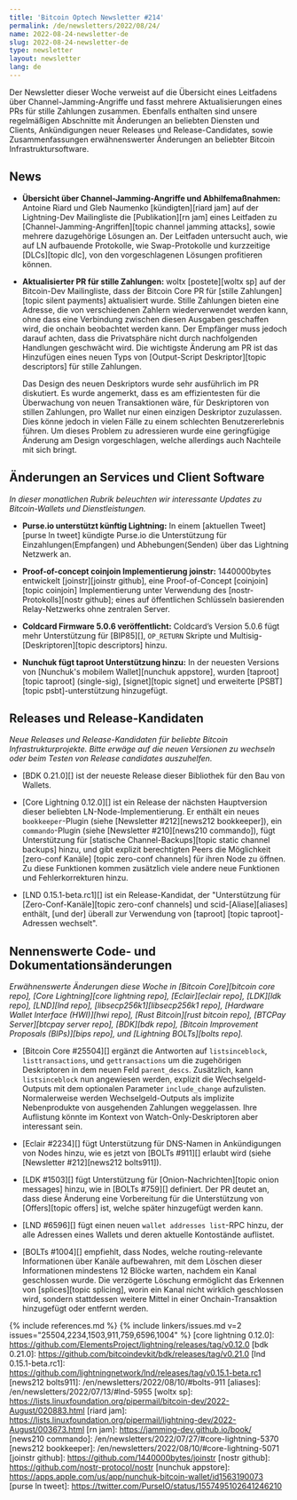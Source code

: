 ```yaml
---
title: 'Bitcoin Optech Newsletter #214'
permalink: /de/newsletters/2022/08/24/
name: 2022-08-24-newsletter-de
slug: 2022-08-24-newsletter-de
type: newsletter
layout: newsletter
lang: de
---
```

Der Newsletter dieser Woche verweist auf die Übersicht eines Leitfadens über
Channel-Jamming-Angriffe und fasst mehrere Aktualisierungen eines PRs für stille
Zahlungen zusammen. Ebenfalls enthalten sind unsere regelmäßigen Abschnitte mit
Änderungen an beliebten Diensten und Clients, Ankündigungen neuer Releases und
Release-Candidates, sowie Zusammenfassungen erwähnenswerter Änderungen an
beliebter Bitcoin Infrastruktursoftware.

## News

- **Übersicht über Channel-Jamming-Angriffe und Abhilfemaßnahmen:** Antoine
  Riard und Gleb Naumenko [kündigten][riard jam] auf der Lightning-Dev
  Mailingliste die [Publikation][rn jam] eines Leitfaden zu
  [Channel-Jamming-Angriffen][topic channel jamming attacks], sowie mehrere
  dazugehörige Lösungen an. Der Leitfaden untersucht auch, wie auf LN aufbauende
  Protokolle, wie Swap-Protokolle und kurzzeitige [DLCs][topic dlc], von den
  vorgeschlagenen Lösungen profitieren können.

- **Aktualisierter PR für stille Zahlungen:** woltx [postete][woltx sp] auf der
  Bitcoin-Dev Mailingliste, dass der Bitcoin Core PR für [stille Zahlungen]
  [topic silent payments] aktualisiert wurde. Stille Zahlungen
  bieten eine Adresse, die von verschiedenen Zahlern wiederverwendet werden
  kann, ohne dass eine Verbindung zwischen diesen Ausgaben geschaffen wird, die
  onchain beobachtet werden kann. Der Empfänger muss jedoch darauf achten, dass
  die Privatsphäre nicht durch nachfolgenden Handlungen geschwächt wird. Die
  wichtigste Änderung am PR ist das Hinzufügen eines neuen Typs von
  [Output-Script Deskriptor][topic descriptors] für stille Zahlungen.

    Das Design des neuen Deskriptors wurde sehr ausführlich im PR
    diskutiert. Es wurde angemerkt, dass es am effizientesten für die
    Überwachung von neuen Transaktionen wäre, für Deskriptoren von stillen
    Zahlungen, pro Wallet nur einen einzigen Deskriptor zuzulassen. Dies könne
    jedoch in vielen Fälle zu einem schlechten Benutzererlebnis führen. Um
    dieses Problem zu adressieren wurde eine geringfügige Änderung am Design
    vorgeschlagen, welche allerdings auch Nachteile mit sich bringt.

## Änderungen an Services und Client Software
*In dieser monatlichen Rubrik beleuchten wir interessante Updates zu
Bitcoin-Wallets und Dienstleistungen.*

- **Purse.io unterstützt künftig Lightning:**
  In einem [aktuellen Tweet][purse ln tweet] kündigte Purse.io die Unterstützung
  für Einzahlungen(Empfangen) und Abhebungen(Senden) über das Lightning Netzwerk
  an.

- **Proof-of-concept coinjoin Implementierung joinstr:**
  1440000bytes entwickelt [joinstr][joinstr github], eine Proof-of-Concept
  [coinjoin][topic coinjoin] Implementierung unter Verwendung des
  [nostr-Protokolls][nostr github]; eines auf öffentlichen Schlüsseln
  basierenden Relay-Netzwerks ohne zentralen Server.

- **Coldcard Firmware 5.0.6 veröffentlicht:**
  Coldcard’s Version 5.0.6 fügt mehr Unterstützung für [BIP85][], `OP_RETURN`
  Skripte und Multisig-[Deskriptoren][topic descriptors] hinzu.

- **Nunchuk fügt taproot Unterstützung hinzu:**
  In der neuesten Versions von [Nunchuk's mobilem Wallet][nunchuk appstore],
  wurden [taproot][topic taproot] (single-sig), [signet][topic signet] und
  erweiterte [PSBT][topic psbt]-unterstützung hinzugefügt.

## Releases und Release-Kandidaten

*Neue Releases und Release-Kandidaten für beliebte Bitcoin
Infrastrukturprojekte. Bitte erwäge auf die neuen Versionen
zu wechseln oder beim Testen von Release candidates auszuhelfen.*

- [BDK 0.21.0][] ist der neueste Release dieser Bibliothek für den Bau von
  Wallets.

- [Core Lightning 0.12.0][] ist ein Release der nächsten Hauptversion dieser
  beliebten LN-Node-Implementierung. Er enthält ein neues `bookkeeper`-Plugin
  (siehe [Newsletter #212][news212 bookkeeper]), ein `commando`-Plugin
  (siehe [Newsletter #210][news210 commando]), fügt Unterstützung für
  [statische Channel-Backups][topic static channel backups] hinzu, und gibt
  explizit berechtigten Peers die Möglichkeit [zero-conf Kanäle]
  [topic zero-conf channels] für ihren Node zu öffnen. Zu diese Funktionen
  kommen zusätzlich viele andere neue Funktionen und Fehlerkorrekturen hinzu.

- [LND 0.15.1-beta.rc1][] ist ein Release-Kandidat, der "Unterstützung
  für [Zero-Conf-Kanäle][topic zero-conf channels] und scid-[Aliase][aliases]
  enthält, [und der] überall zur Verwendung von [taproot]
  [topic taproot]-Adressen wechselt".

## Nennenswerte Code- und Dokumentationsänderungen

*Erwähnenswerte Änderungen diese Woche in [Bitcoin Core][bitcoin core repo],
[Core Lightning][core lightning repo], [Eclair][eclair repo], [LDK][ldk repo],
[LND][lnd repo], [libsecp256k1][libsecp256k1 repo], [Hardware Wallet
Interface (HWI)][hwi repo], [Rust Bitcoin][rust bitcoin repo], [BTCPay
Server][btcpay server repo], [BDK][bdk repo], [Bitcoin Improvement
Proposals (BIPs)][bips repo], und [Lightning BOLTs][bolts repo].*

- [Bitcoin Core #25504][] ergänzt die Antworten auf `listsinceblock`,
  `listtransactions`, und `gettransactions` um die zugehörigen
  Deskriptoren in dem neuen Feld `parent_descs`. Zusätzlich, kann
  `listsinceblock` nun angewiesen werden, explizit die Wechselgeld-Outputs mit
  dem optionalen Parameter `include_change` aufzulisten. Normalerweise werden
  Wechselgeld-Outputs als implizite Nebenprodukte von ausgehenden Zahlungen
  weggelassen. Ihre Auflistung könnte im Kontext von Watch-Only-Deskriptoren
  aber interessant sein.

- [Eclair #2234][] fügt Unterstützung für DNS-Namen in Ankündigungen von Nodes
  hinzu, wie es jetzt von [BOLTs #911][] erlaubt wird (siehe [Newsletter
  #212][news212 bolts911]).

- [LDK #1503][] fügt Unterstützung für [Onion-Nachrichten][topic onion messages]
  hinzu, wie in [BOLTs #759][] definiert. Der PR deutet an, dass diese Änderung
  eine Vorbereitung für die Unterstützung von [Offers][topic offers] ist, welche
  später hinzugefügt werden kann.

- [LND #6596][] fügt einen neuen `wallet addresses list`-RPC hinzu, der alle
  Adressen eines Wallets und deren aktuelle Kontostände auflistet.

- [BOLTs #1004][] empfiehlt, dass Nodes, welche routing-relevante Informationen
  über Kanäle aufbewahren, mit dem Löschen dieser Informationen mindestens 12
  Blöcke warten, nachdem ein Kanal geschlossen wurde. Die verzögerte Löschung
  ermöglicht das Erkennen von [splices][topic splicing], worin ein Kanal nicht
  wirklich geschlossen wird, sondern stattdessen weitere Mittel in einer
  Onchain-Transaktion hinzugefügt oder entfernt werden.

{% include references.md %}
{% include linkers/issues.md v=2 issues="25504,2234,1503,911,759,6596,1004" %}
[core lightning 0.12.0]: https://github.com/ElementsProject/lightning/releases/tag/v0.12.0
[bdk 0.21.0]: https://github.com/bitcoindevkit/bdk/releases/tag/v0.21.0
[lnd 0.15.1-beta.rc1]: https://github.com/lightningnetwork/lnd/releases/tag/v0.15.1-beta.rc1
[news212 bolts911]: /en/newsletters/2022/08/10/#bolts-911
[aliases]: /en/newsletters/2022/07/13/#lnd-5955
[woltx sp]: https://lists.linuxfoundation.org/pipermail/bitcoin-dev/2022-August/020883.html
[riard jam]: https://lists.linuxfoundation.org/pipermail/lightning-dev/2022-August/003673.html
[rn jam]: https://jamming-dev.github.io/book/
[news210 commando]: /en/newsletters/2022/07/27/#core-lightning-5370
[news212 bookkeeper]: /en/newsletters/2022/08/10/#core-lightning-5071
[joinstr github]: https://github.com/1440000bytes/joinstr
[nostr github]: https://github.com/nostr-protocol/nostr
[nunchuk appstore]: https://apps.apple.com/us/app/nunchuk-bitcoin-wallet/id1563190073
[purse ln tweet]: https://twitter.com/PurseIO/status/1557495102641246210
